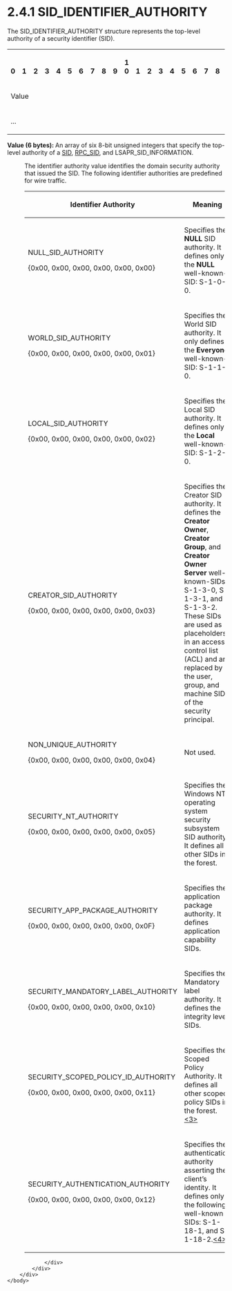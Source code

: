 <html dir="LTR" xmlns:mshelp="http://msdn.microsoft.com/mshelp" xmlns:ddue="http://ddue.schemas.microsoft.com/authoring/2003/5" xmlns:xlink="http://www.w3.org/1999/xlink" xmlns:tool="http://www.microsoft.com/tooltip">
    <head>
        <meta http-equiv="Content-Type" content="text/html; CHARSET=utf-8"></meta>
        <meta name="save" content="history"></meta>
        <title>2.4.1 SID_IDENTIFIER_AUTHORITY</title>
        <xml>
            <mshelp:toctitle title="2.4.1 SID_IDENTIFIER_AUTHORITY"></mshelp:toctitle>
            <mshelp:rltitle title="[MS-DTYP]: SID_IDENTIFIER_AUTHORITY"></mshelp:rltitle>
            <mshelp:keyword index="A" term="c6ce4275-3d90-4890-ab3a-514745e4637e"></mshelp:keyword>
            <mshelp:attr name="DCSext.ContentType" value="open specification"></mshelp:attr>
            <mshelp:attr name="AssetID" value="c6ce4275-3d90-4890-ab3a-514745e4637e"></mshelp:attr>
            <mshelp:attr name="TopicType" value="kbRef"></mshelp:attr>
            <mshelp:attr name="DCSext.Title" value="[MS-DTYP]: SID_IDENTIFIER_AUTHORITY" />
        </xml>
    </head>
    <body>
        <div id="header">
            <h1 class="heading">2.4.1 SID_IDENTIFIER_AUTHORITY</h1>
        </div>
        <div id="mainSection">
            <div id="mainBody">
                <div id="allHistory" class="saveHistory"></div>
                <div id="sectionSection0" class="section" name="collapseableSection">
                    

<p>The SID_IDENTIFIER_AUTHORITY structure represents the
top-level authority of a security identifier (SID).</p>

<table>
 <tr>
  <th><p><br>0</p></th>
  <th><p><br>1</p></th>
  <th><p><br>2</p></th>
  <th><p><br>3</p></th>
  <th><p><br>4</p></th>
  <th><p><br>5</p></th>
  <th><p><br>6</p></th>
  <th><p><br>7</p></th>
  <th><p><br>8</p></th>
  <th><p><br>9</p></th>
  <th><p>1<br>0</p></th>
  <th><p><br>1</p></th>
  <th><p><br>2</p></th>
  <th><p><br>3</p></th>
  <th><p><br>4</p></th>
  <th><p><br>5</p></th>
  <th><p><br>6</p></th>
  <th><p><br>7</p></th>
  <th><p><br>8</p></th>
  <th><p><br>9</p></th>
  <th><p>2<br>0</p></th>
  <th><p><br>1</p></th>
  <th><p><br>2</p></th>
  <th><p><br>3</p></th>
  <th><p><br>4</p></th>
  <th><p><br>5</p></th>
  <th><p><br>6</p></th>
  <th><p><br>7</p></th>
  <th><p><br>8</p></th>
  <th><p><br>9</p></th>
  <th><p>3<br>0</p></th>
  <th><p><br>1</p></th>
 </tr>
 <tr>
  <td colspan="32">
  <p>Value</p>
  </td>
 </tr>
 <tr>
  <td colspan="16">
  <p>...</p>
  </td>
  
 </tr>
</table>

<p><b>Value (6 bytes): </b>An array of six 8-bit
unsigned integers that specify the top-level authority of a <a href="78eb9013-1c3a-4970-ad1f-2b1dad588a25.md">SID</a>, <a href="5cb97814-a1c2-4215-b7dc-76d1f4bfad01.md">RPC_SID</a>, and <mshelp:link keywords="f04a771b-c018-4098-81b5-2a819f9b5db8" tabindex="0">LSAPR_SID_INFORMATION</mshelp:link>.</p>

<dl>
<dd>
<p>The identifier authority value identifies the domain
security authority that issued the SID. The following identifier authorities
are predefined for wire traffic.</p>
</dd>
<dd>
<table>
 <thead>
  <tr>
   <th>
   <p>Identifier Authority</p>
   </th>
   <th>
   <p>Meaning</p>
   </th>
  </tr>
 </thead>
 <tr>
  <td>
  <p>NULL_SID_AUTHORITY</p>
  <p>{0x00, 0x00, 0x00, 0x00, 0x00, 0x00}</p>
  </td>
  <td>
  <p>Specifies the <b>NULL</b> SID authority. It defines
  only the <b>NULL</b> well-known-SID: S-1-0-0. </p>
  </td>
 </tr>
 <tr>
  <td>
  <p>WORLD_SID_AUTHORITY</p>
  <p>{0x00, 0x00, 0x00, 0x00, 0x00, 0x01}</p>
  </td>
  <td>
  <p>Specifies the World SID authority. It only defines the
  <b>Everyone</b> well-known-SID: S-1-1-0.</p>
  </td>
 </tr>
 <tr>
  <td>
  <p>LOCAL_SID_AUTHORITY </p>
  <p>{0x00, 0x00, 0x00, 0x00, 0x00, 0x02}</p>
  </td>
  <td>
  <p>Specifies the Local SID authority. It defines only the
  <b>Local</b> well-known-SID: S-1-2-0.</p>
  </td>
 </tr>
 <tr>
  <td>
  <p>CREATOR_SID_AUTHORITY</p>
  <p>{0x00, 0x00, 0x00, 0x00, 0x00, 0x03}</p>
  </td>
  <td>
  <p>Specifies the Creator SID authority. It defines the <b>Creator
  Owner</b>, <b>Creator Group</b>, and <b>Creator Owner Server</b>
  well-known-SIDs: S-1-3-0, S-1-3-1, and S-1-3-2. These SIDs are used as
  placeholders in an access control list (ACL) and are replaced by the user,
  group, and machine SIDs of the security principal.</p>
  </td>
 </tr>
 <tr>
  <td>
  <p>NON_UNIQUE_AUTHORITY</p>
  <p>{0x00, 0x00, 0x00, 0x00, 0x00, 0x04}</p>
  </td>
  <td>
  <p>Not used.</p>
  </td>
 </tr>
 <tr>
  <td>
  <p>SECURITY_NT_AUTHORITY</p>
  <p>{0x00, 0x00, 0x00, 0x00, 0x00, 0x05}</p>
  </td>
  <td>
  <p>Specifies the Windows NT operating system security
  subsystem SID authority. It defines all other SIDs in the forest.</p>
  </td>
 </tr>
 <tr>
  <td>
  <p>SECURITY_APP_PACKAGE_AUTHORITY</p>
  <p>{0x00, 0x00, 0x00, 0x00, 0x00, 0x0F}</p>
  </td>
  <td>
  <p>Specifies the application package authority. It
  defines application capability SIDs. </p>
  </td>
 </tr>
 <tr>
  <td>
  <p>SECURITY_MANDATORY_LABEL_AUTHORITY</p>
  <p>{0x00, 0x00, 0x00, 0x00, 0x00, 0x10}</p>
  </td>
  <td>
  <p>Specifies the Mandatory label authority. It defines
  the integrity level SIDs.</p>
  </td>
 </tr>
 <tr>
  <td>
  <p>SECURITY_SCOPED_POLICY_ID_AUTHORITY</p>
  <p>{0x00, 0x00, 0x00, 0x00, 0x00, 0x11}</p>
  </td>
  <td>
  <p>Specifies the Scoped Policy Authority. It defines all
  other scoped policy SIDs in the forest.<a id="Appendix_A_Target_3"></a><a href="11e1608c-6169-4fbc-9c33-373fc9b224f4.md#Appendix_A_3" aria-label="Product behavior note 3">&lt;3&gt;</a></p>
  </td>
 </tr>
 <tr>
  <td>
  <p>SECURITY_AUTHENTICATION_AUTHORITY</p>
  <p>{0x00, 0x00, 0x00, 0x00, 0x00, 0x12}</p>
  </td>
  <td>
  <p>Specifies the authentication authority asserting the
  client’s identity. It defines only the following well-known SIDs: S-1-18-1,
  and S-1-18-2.<a id="Appendix_A_Target_4"></a><a href="11e1608c-6169-4fbc-9c33-373fc9b224f4.md#Appendix_A_4" aria-label="Product behavior note 4">&lt;4&gt;</a></p>
  </td>
 </tr>
</table>
</dd></dl>



<p> </p>


                </div>
            </div>
        </div>
    </body>
</html>
